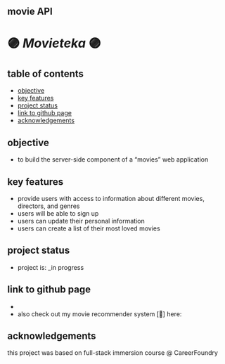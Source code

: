 ##  movie API
# :purple_circle: *Movieteka* :purple_circle:

## table of contents
* [objective](#objective)
* [key features](#key-features)
* [project status](#project-status)
* [link to github page](#link-to-github-page)
* [acknowledgements](#acknowledgements)

## objective
- to build the server-side component of a “movies” web application 

## key features
- provide users with access to information about different movies, directors, and genres
- users will be able to sign up
- users can update their personal information
- users can create a list of their most loved movies

## project status
- project is: _in progress

## link to github page
-
- also check out my movie recommender system [🐍] here: 


## acknowledgements
this project was based on full-stack immersion course @ CareerFoundry

